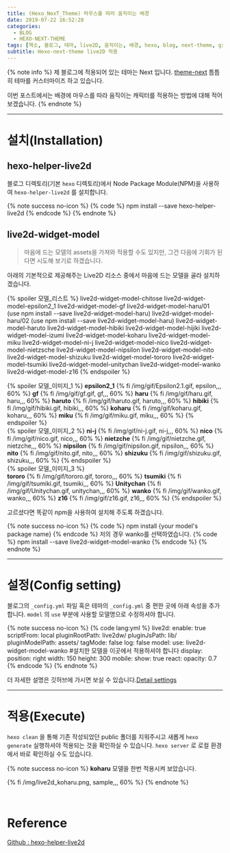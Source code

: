 ```yaml
---
title: (Hexo_NexT_Theme) 마우스를 따라 움직이는 배경
date: 2019-07-22 16:52:28
categories:
  - BLOG
  - HEXO-NEXT-THEME
tags: [헥소, 블로그, 테마, live2D, 움직이는, 배경, hexo, blog, next-theme, github page]
subtitle: Hexo-next-theme live2D 적용
---
```


{% note info %}
제 블로그에 적용되어 있는 테마는 Next 입니다. [theme-next](http://theme-next.iissnan.com/)
틈틈히 테마를 커스터마이즈 하고 있습니다.

이번 포스트에서는 배경에 마우스를 따라 움직이는 캐릭터를 적용하는 방법에 대해 적어 보겠습니다.
{% endnote %}

------

# 설치(Installation)


## hexo-helper-live2d

블로그 디렉토리(기본 `hexo` 디렉토리)에서 Node Package Module(NPM)을 사용하여 `hexo-helper-live2d` 를 설치합니다.

{% note success no-icon %}
  {% code %}
  npm install --save hexo-helper-live2d
  {% endcode %}
{% endnote %}


## live2d-widget-model

> 마음에 드는 모델의 assets을 가져와 적용할 수도 있지만, 그건 다음에 기회가 된다면 시도해 보기로 하겠습니다.

아래의 기본적으로 제공해주는 Live2D 리소스 중에서 마음에 드는 모델을 골라 설치하겠습니다.

{% spoiler 모델_리스트 %}
  live2d-widget-model-chitose
  live2d-widget-model-epsilon2_1
  live2d-widget-model-gf
  live2d-widget-model-haru/01 (use npm install --save live2d-widget-model-haru)
  live2d-widget-model-haru/02 (use npm install --save live2d-widget-model-haru)
  live2d-widget-model-haruto
  live2d-widget-model-hibiki
  live2d-widget-model-hijiki
  live2d-widget-model-izumi
  live2d-widget-model-koharu
  live2d-widget-model-miku
  live2d-widget-model-ni-j
  live2d-widget-model-nico
  live2d-widget-model-nietzsche
  live2d-widget-model-nipsilon
  live2d-widget-model-nito
  live2d-widget-model-shizuku
  live2d-widget-model-tororo
  live2d-widget-model-tsumiki
  live2d-widget-model-unitychan
  live2d-widget-model-wanko
  live2d-widget-model-z16
{% endspoiler %}

{% spoiler 모델_이미지_1 %}
  **epsilon2_1**
  {% fi /img/gif/Epsilon2.1.gif, epsilon,,, 60% %}
  **gf**
  {% fi /img/gif/gf.gif, gf,,, 60% %}
  **haru**
  {% fi /img/gif/haru.gif, haru,,, 60% %}
  **haruto**
  {% fi /img/gif/haruto.gif, haruto,,, 60% %}
  **hibiki**
  {% fi /img/gif/hibiki.gif, hibiki,,, 60% %}
  **koharu**
  {% fi /img/gif/koharu.gif, koharu,,, 60% %}
  **miku**
  {% fi /img/gif/miku.gif, miku,,, 60% %}
{% endspoiler %}  
{% spoiler 모델_이미지_2 %}
  **ni-j**
  {% fi /img/gif/ni-j.gif, ni-j,,, 60% %}
  **nico**
  {% fi /img/gif/nico.gif, nico,,, 60% %}
  **nietzche**
  {% fi /img/gif/nietzche.gif, nietzche,,, 60% %}
  **nipsilon**
  {% fi /img/gif/nipsilon.gif, nipsilon,,, 60% %}
  **nito**
  {% fi /img/gif/nito.gif, nito,,, 60% %}
  **shizuku**
  {% fi /img/gif/shizuku.gif, shizuku,,, 60% %}
{% endspoiler %}    
{% spoiler 모델_이미지_3 %}  
  **tororo**
  {% fi /img/gif/tororo.gif, tororo,,, 60% %}
  **tsumiki**
  {% fi /img/gif/tsumiki.gif, tsumiki,,, 60% %}
  **Unitychan**
  {% fi /img/gif/Unitychan.gif, unitychan,,, 60% %}
  **wanko**
  {% fi /img/gif/wanko.gif, wanko,,, 60% %}
  **z16**
  {% fi /img/gif/z16.gif, z16,,, 60% %}
{% endspoiler %}

고르셨다면 똑같이 npm을 사용하여 설치해 주도록 하겠습니다.

{% note success no-icon %}
  {% code %}
  npm install {your model's package name}
  {% endcode %}
  저의 경우 wanko를 선택하였습니다.
  {% code %}
  npm install --save live2d-widget-model-wanko
  {% endcode %}
{% endnote %}

-----

# 설정(Config setting)


블로그의 `_config.yml` 파일 혹은 테마의 `_config.yml` 중 편한 곳에 아래 속성을 추가합니다.
`model` 의 `use` 부분에 사용할 모델명으로 수정하셔야 합니다.

{% note success no-icon %}
  {% code lang:yml %}
  live2d:
    enable: true
    scriptFrom: local
    pluginRootPath: live2dw/
    pluginJsPath: lib/
    pluginModelPath: assets/
    tagMode: false
    log: false
    model:
      use: live2d-widget-model-wanko #설치한 모델을 이곳에서 적용하셔야 합니다
    display:
      position: right
      width: 150
      height: 300
    mobile:
      show: true
    react:
      opacity: 0.7
  {% endcode %}
{% endnote %}

더 자세한 설명은 깃허브에 가시면 보실 수 있습니다.[Detail settings](https://github.com/EYHN/hexo-helper-live2d#detail-settings)

-----

# 적용(Execute)

`hexo clean` 을 통해 기존 작성되었던 public 폴더를 지워주시고 새롭게 `hexo generate` 실행하셔야 적용되는 것을 확인하실 수 있습니다.
`hexo server` 로 로컬 환경에서 바로 확인하실 수도 있습니다.

{% note success no-icon %}
  **koharu** 모델을 한번 적용시켜 보았습니다.

  {% fi /img/live2d_koharu.png, sample,,, 60% %}
{% endnote %}

<br>

# Reference

[Github : hexo-helper-live2d](https://github.com/EYHN/hexo-helper-live2d)
